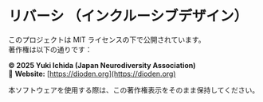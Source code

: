# リバーシ （インクルーシブデザイン）

このプロジェクトは MIT ライセンスの下で公開されています。  
著作権は以下の通りです：

**© 2025 Yuki Ichida (Japan Neurodiversity Association)**  
🔗 **Website:** [https://dioden.org](https://dioden.org)  

本ソフトウェアを使用する際は、この著作権表示をそのまま保持してください。
